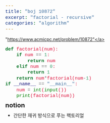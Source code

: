 ```yaml
---
title: "boj 10872"
excerpt: "factorial - recursive"
categories: "algorithm"
---
```


<style>
code {
  font-family: Consolas,"courier new";
  color: crimson;
  background-color: #f1f1f1;
  padding: 2px;
  font-size: 105%;
}
</style>

<a herf = "https://www.acmicpc.net/problem/10872">"https://www.acmicpc.net/problem/10872"</a>

```python
def factorial(num):
    if num == 1:
        return num
    elif num == 0:
        return 1
    return num*factorial(num-1)
if __name__ == "__main__":
    num = int(input())
    print(factorial(num))
```

<div style = "font-size: 20px; line-height: 15px;">
<strong>notion</strong><br>
</div>

<div style = "font-size: 15px; line-height: 20px;">
<ul>
<li>간단한 재귀 방식으로 푸는 팩토리얼</li>
</ul>

    
